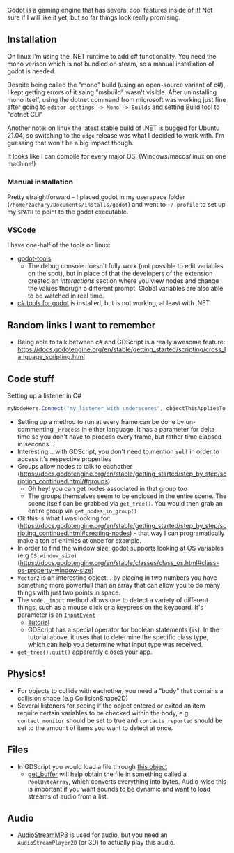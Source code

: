 Godot is a gaming engine that has several cool features inside of it! Not sure if I will like it yet, but so far things look really promising.

## Installation

On linux I'm using the .NET runtime to add c# functionality. You need the mono verison which is not bundled on steam, so a manual installation of godot is needed.

Despite being called the "mono" build (using an open-source variant of c#), I kept getting errors of it saing "msbuild" wasn't visible. After uninstalling mono itself, using the dotnet command from microsoft was working just fine after going to `editor settings -> Mono -> Builds` and setting Build tool to "dotnet CLI"

Another note: on linux the latest stable build of .NET is bugged for Ubuntu 21.04, so switching to the `edge` release was what I decided to work with. I'm guessing that won't be a big impact though.

It looks like I can compile for every major OS! (Windows/macos/linux on one machine!)

### Manual installation

Pretty straightforward - I placed godot in my userspace folder (`/home/zachary/Documents/installs/godot`) and went to `~/.profile` to set up my `$PATH` to point to the godot executable.

### VSCode

I have one-half of the tools on linux:
* [godot-tools](https://marketplace.visualstudio.com/items?itemName=geequlim.godot-tools)
    * The debug console doesn't fully work (not possible to edit variables on the spot), but in place of that the developers of the extension created an *interactions* section where you view nodes and change the values thorugh a different prompt. Global variables are also able to be watched in real time.
* [c# tools for godot](https://marketplace.visualstudio.com/items?itemName=neikeq.godot-csharp-vscode) is installed, but is not working, at least with .NET

## Random links I want to remember

* Being able to talk between c# and GDScript is a really awesome feature: https://docs.godotengine.org/en/stable/getting_started/scripting/cross_language_scripting.html

## Code stuff

Setting up a listener in C#

```c#
myNodeHere.Connect("my_listener_with_underscores", objectThisAppliesTo, nameOf(_aMethodThatRunsWhenTheListenerHappens))
```

* Setting up a method to run at every frame can be done by un-commenting `_Process` in either language. It has a parameter for delta time so you don't have to process every frame, but rather time elapsed in seconds...
* Interesting... with GDScript, you don't need to mention `self` in order to access it's respective properties
* Groups allow nodes to talk to eachother (https://docs.godotengine.org/en/stable/getting_started/step_by_step/scripting_continued.html/#groups)
    * Oh hey! you can get nodes associated in that group too
    * The groups themselves seem to be enclosed in the entire scene. The scene itself can be grabbed via `get_tree()`. You would then grab an entire group via `get_nodes_in_group()`
* Ok this is what I was looking for: (https://docs.godotengine.org/en/stable/getting_started/step_by_step/scripting_continued.html#creating-nodes) - that way I can programatically make a ton of enimies at once for example.
* In order to find the window size, godot supports looking at OS variables (e.g `OS.window_size`) (https://docs.godotengine.org/en/stable/classes/class_os.html#class-os-property-window-size)
* `Vector2` is an interesting object... by placing in two numbers you have something more powerfull than an array that can allow you to do many things with just two points in space.
* The `Node._input` method allows one to detect a variety of different things, such as a mouse click or a keypress on the keyboard. It's parameter is an [`InputEvent`](https://docs.godotengine.org/en/stable/classes/class_inputevent.html#class-inputevent)
    * [Tutorial](https://docs.godotengine.org/en/stable/tutorials/inputs/inputevent.html)
    * GDScript has a special operator for boolean statements (`is`). In the tutorial above, it uses that to determine the specific class type, which can help you determine what input type was received.
* `get_tree().quit()` apparently closes your app.

## Physics!

* For objects to collide with eachother, you need a "body" that contains a collision shape (e.g CollisionShape2D)
* Several listeners for seeing if the object entered or exited an item require certain variables to be checked within the body, e.g: `contact_monitor` should be set to true and `contacts_reported` should be set to the amount of items you want to detect at once.

## Files

* In GDScript you would load a file through [this object](https://docs.godotengine.org/en/stable/classes/class_file.html)
    * [get_buffer](https://docs.godotengine.org/en/stable/classes/class_file.html#class-file-method-get-buffer) will help obtain the file in something called a `PoolByteArray`, which converts everything into bytes. Audio-wise this is important if you want sounds to be dynamic and want to load streams of audio from a list.

## Audio

* [AudioStreamMP3](https://docs.godotengine.org/en/stable/classes/class_audiostreammp3.html) is used for audio, but you need an `AudioStreamPlayer2D` (or 3D) to actually play this audio.